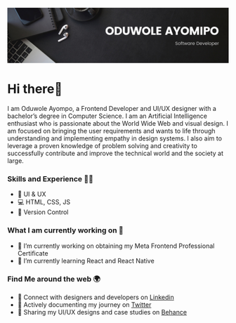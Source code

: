 ![](https://github.com/oduwole-ayomipo/oduwole-ayomipo/blob/main/Banner.png)

# Hi there👋

I am Oduwole Ayompo, a Frontend Developer and UI/UX designer with a bachelor’s degree in Computer Science. I am an Artificial Intelligence enthusiast who is passionate about the World Wide Web and visual design. I am focused on bringing the user requirements and wants to life through understanding and implementing empathy in design systems. I also aim to leverage a proven knowledge of problem solving and creativity to successfully contribute and improve the technical world and the society at large.

### Skills and Experience 🧑‍🔧
* 📱  UI & UX
* 💻 HTML, CSS, JS
* 👮 Version Control

### What I am currently working on 🤵
- 🔭 I’m currently working on obtaining my Meta Frontend Professional Certificate 
- 🌱 I’m currently learning React and React Native


### Find Me around the web 🌍
- 🎯 Connect with designers and developers on <a href="linkedin.com/in/oduwole-ayomipo">Linkedin</a>
- 🎯 Actively documenting my journey on <a href="twitter.com/justayooo">Twitter</a>
- 🎯 Sharing my UI/UX designs and case studies on <a href="behance.net/oduwole-ayomipo">Behance</a> 
